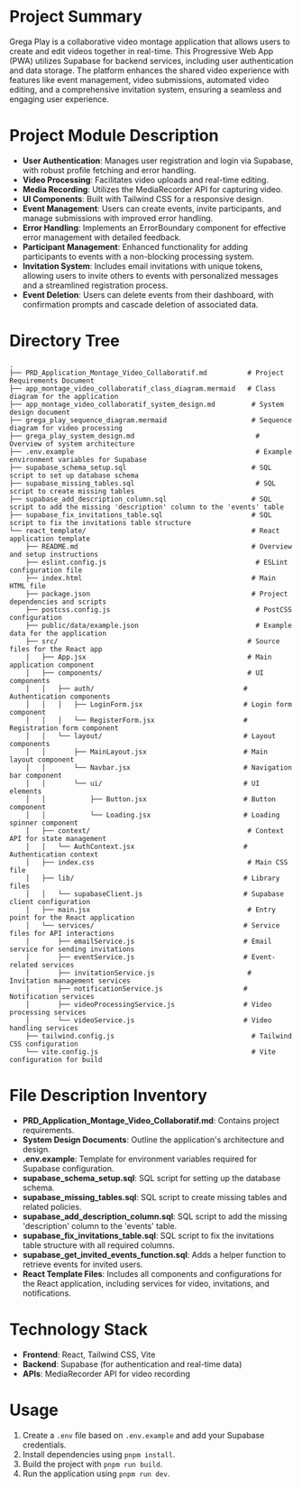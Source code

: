 # Project Summary
Grega Play is a collaborative video montage application that allows users to create and edit videos together in real-time. This Progressive Web App (PWA) utilizes Supabase for backend services, including user authentication and data storage. The platform enhances the shared video experience with features like event management, video submissions, automated video editing, and a comprehensive invitation system, ensuring a seamless and engaging user experience.

# Project Module Description
- **User Authentication**: Manages user registration and login via Supabase, with robust profile fetching and error handling.
- **Video Processing**: Facilitates video uploads and real-time editing.
- **Media Recording**: Utilizes the MediaRecorder API for capturing video.
- **UI Components**: Built with Tailwind CSS for a responsive design.
- **Event Management**: Users can create events, invite participants, and manage submissions with improved error handling.
- **Error Handling**: Implements an ErrorBoundary component for effective error management with detailed feedback.
- **Participant Management**: Enhanced functionality for adding participants to events with a non-blocking processing system.
- **Invitation System**: Includes email invitations with unique tokens, allowing users to invite others to events with personalized messages and a streamlined registration process.
- **Event Deletion**: Users can delete events from their dashboard, with confirmation prompts and cascade deletion of associated data.

# Directory Tree
```
.
├── PRD_Application_Montage_Video_Collaboratif.md          # Project Requirements Document
├── app_montage_video_collaboratif_class_diagram.mermaid   # Class diagram for the application
├── app_montage_video_collaboratif_system_design.md         # System design document
├── grega_play_sequence_diagram.mermaid                     # Sequence diagram for video processing
├── grega_play_system_design.md                              # Overview of system architecture
├── .env.example                                             # Example environment variables for Supabase
├── supabase_schema_setup.sql                               # SQL script to set up database schema
├── supabase_missing_tables.sql                              # SQL script to create missing tables
├── supabase_add_description_column.sql                     # SQL script to add the missing 'description' column to the 'events' table
├── supabase_fix_invitations_table.sql                      # SQL script to fix the invitations table structure
└── react_template/                                         # React application template
    ├── README.md                                           # Overview and setup instructions
    ├── eslint.config.js                                     # ESLint configuration file
    ├── index.html                                          # Main HTML file
    ├── package.json                                        # Project dependencies and scripts
    ├── postcss.config.js                                    # PostCSS configuration
    ├── public/data/example.json                             # Example data for the application
    ├── src/                                               # Source files for the React app
    │   ├── App.jsx                                        # Main application component
    │   ├── components/                                    # UI components
    │   │   ├── auth/                                     # Authentication components
    │   │   │   ├── LoginForm.jsx                         # Login form component
    │   │   │   └── RegisterForm.jsx                      # Registration form component
    │   │   └── layout/                                   # Layout components
    │   │       ├── MainLayout.jsx                        # Main layout component
    │   │       └── Navbar.jsx                            # Navigation bar component
    │   │       └── ui/                                   # UI elements
    │   │           ├── Button.jsx                        # Button component
    │   │           └── Loading.jsx                       # Loading spinner component
    │   ├── context/                                       # Context API for state management
    │   │   └── AuthContext.jsx                           # Authentication context
    │   ├── index.css                                      # Main CSS file
    │   ├── lib/                                          # Library files
    │   │   └── supabaseClient.js                         # Supabase client configuration
    │   ├── main.jsx                                       # Entry point for the React application
    │   └── services/                                     # Service files for API interactions
    │       ├── emailService.js                           # Email service for sending invitations
    │       ├── eventService.js                           # Event-related services
    │       ├── invitationService.js                       # Invitation management services
    │       ├── notificationService.js                    # Notification services
    │       ├── videoProcessingService.js                 # Video processing services
    │       └── videoService.js                           # Video handling services
    ├── tailwind.config.js                                  # Tailwind CSS configuration
    └── vite.config.js                                      # Vite configuration for build
```

# File Description Inventory
- **PRD_Application_Montage_Video_Collaboratif.md**: Contains project requirements.
- **System Design Documents**: Outline the application's architecture and design.
- **.env.example**: Template for environment variables required for Supabase configuration.
- **supabase_schema_setup.sql**: SQL script for setting up the database schema.
- **supabase_missing_tables.sql**: SQL script to create missing tables and related policies.
- **supabase_add_description_column.sql**: SQL script to add the missing 'description' column to the 'events' table.
- **supabase_fix_invitations_table.sql**: SQL script to fix the invitations table structure with all required columns.
- **supabase_get_invited_events_function.sql**: Adds a helper function to retrieve events for invited users.
- **React Template Files**: Includes all components and configurations for the React application, including services for video, invitations, and notifications.

# Technology Stack
- **Frontend**: React, Tailwind CSS, Vite
- **Backend**: Supabase (for authentication and real-time data)
- **APIs**: MediaRecorder API for video recording

# Usage
1. Create a `.env` file based on `.env.example` and add your Supabase credentials.
2. Install dependencies using `pnpm install`.
3. Build the project with `pnpm run build`.
4. Run the application using `pnpm run dev`.
